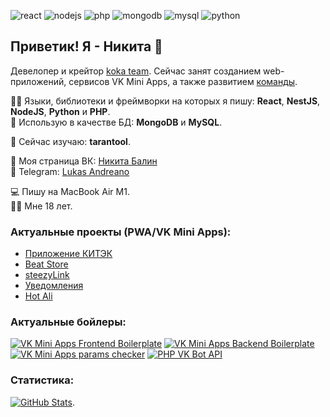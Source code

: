 ![react](https://img.shields.io/badge/-React-blueviolet)
![nodejs](https://img.shields.io/badge/-NodeJS-informational)
![php](https://img.shields.io/badge/-PHP-red)
![mongodb](https://img.shields.io/badge/-MongoDB-blueviolet)
![mysql](https://img.shields.io/badge/-MySQL-success)
![python](https://img.shields.io/badge/-Python-yellow)

## Приветик! Я - Никита 👋 
Девелопер и крейтор [koka team](https://vk.com/kokateam). Сейчас занят созданием web-приложений, сервисов VK Mini Apps, а также развитием [команды](https://vk.com/kokateam).   

🧑‍💻 Языки, библиотеки и фреймворки на которых я пишу: **React**, **NestJS**, **NodeJS**, **Python** и **PHP**.  
🔧 Использую в качестве БД: **MongoDB** и **MySQL**.  

📕 Сейчас изучаю: **tarantool**.

👋 Моя страница ВК: [Никита Балин](https://vk.com/this.state.developer)  
💬 Telegram: [Lukas Andreano](https://t.me/lukasandreano)

💻 Пишу на MacBook Air M1.  
💁‍♂️ Мне 18 лет.
### Актуальные проекты (PWA/VK Mini Apps):
* [Приложение КИТЭК](https://app.omsktec.ru)
* [Beat Store](https://vk.com/beatstores)
* [steezyLink](https://vk.com/app8173597) 
* [Уведомления](https://vk.com/app7915893)
* [Hot Ali](https://vk.com/app8154948)

### Актуальные бойлеры:
[![VK Mini Apps Frontend Boilerplate](https://github-readme-stats.vercel.app/api/pin/?username=lukasandreano&repo=vkma-boilerplate)](https://github.com/lukasandreano/vkma-boilerplate)
[![VK Mini Apps Backend Boilerplate](https://github-readme-stats.vercel.app/api/pin/?username=lukasandreano&repo=vkma-backend-boilerplate)](https://github.com/lukasandreano/vkma-backend-boilerplate)
[![VK Mini Apps params checker](https://github-readme-stats.vercel.app/api/pin/?username=lukasandreano&repo=vkminiapps-params-checker)](https://github.com/lukasandreano/vkminiapps-params-checker)
[![PHP VK Bot API](https://github-readme-stats.vercel.app/api/pin/?username=lukasandreano&repo=VKBotAPI)](https://github.com/lukasandreano/VKBotAPI)
  
### Статистика:
[![GitHub Stats](https://github-readme-stats.vercel.app/api?username=lukasandreano&count_private=true&show_icons=true&theme=default)](https://github.com/anuraghazra/github-readme-stats).
